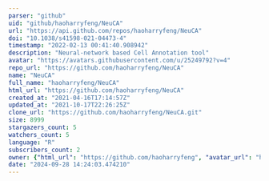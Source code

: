 ```yaml
---
parser: "github"
uid: "github/haoharryfeng/NeuCA"
url: "https://api.github.com/repos/haoharryfeng/NeuCA"
doi: "10.1038/s41598-021-04473-4"
timestamp: "2022-02-13 00:41:40.908942"
description: "Neural-network based Cell Annotation tool"
avatar: "https://avatars.githubusercontent.com/u/25249792?v=4"
repo_url: "https://github.com/haoharryfeng/NeuCA"
name: "NeuCA"
full_name: "haoharryfeng/NeuCA"
html_url: "https://github.com/haoharryfeng/NeuCA"
created_at: "2021-04-16T17:14:57Z"
updated_at: "2021-10-17T22:26:25Z"
clone_url: "https://github.com/haoharryfeng/NeuCA.git"
size: 8999
stargazers_count: 5
watchers_count: 5
language: "R"
subscribers_count: 2
owner: {"html_url": "https://github.com/haoharryfeng", "avatar_url": "https://avatars.githubusercontent.com/u/25249792?v=4", "login": "haoharryfeng", "type": "User"}
date: "2024-09-28 14:24:03.474210"
---
```

